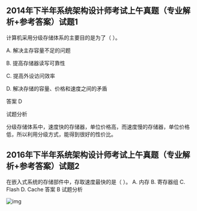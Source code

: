 ## 2014年下半年系统架构设计师考试上午真题（专业解析+参考答案）试题1
计算机采用分级存储体系的主要目的是为了（ ）。

A. 解决主存容量不足的问题

B. 提高存储器读写可靠性

C. 提高外设访问效率

D. 解决存储的容量、价格和速度之间的矛盾



答案 D

试题分析

分级存储体系中，速度快的存储器，单位价格高，而速度慢的存储器，单位价格低，所以利用分级方式，能得到很好的性价比。

## 2016年下半年系统架构设计师考试上午真题（专业解析+参考答案）试题2
在嵌入式系统的存储部件中，存取速度最快的是（ ）。  A. 内存 B. 寄存器组 C. Flash D. Cache  答案 B 试题分析

![img](https://cdn.jsdelivr.net/gh/e9ab98e991ab/architecture@assets/assets/1674098422817-43b8d569-d11a-4e55-8bd6-659b20d5692b-20230119上午112105030.png)



